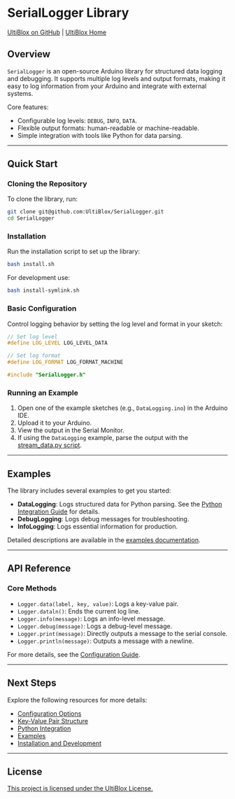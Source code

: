# SerialLogger Library

[UltiBlox on GitHub](https://github.com/UltiBlox/SerialLogger) | [UltiBlox Home](https://ultiblox.org)

## Overview

`SerialLogger` is an open-source Arduino library for structured data logging and debugging. It supports multiple log levels and output formats, making it easy to log information from your Arduino and integrate with external systems.

Core features:
- Configurable log levels: `DEBUG`, `INFO`, `DATA`.
- Flexible output formats: human-readable or machine-readable.
- Simple integration with tools like Python for data parsing.

---

## Quick Start

### Cloning the Repository
To clone the library, run:
```bash
git clone git@github.com:UltiBlox/SerialLogger.git
cd SerialLogger
```

### Installation
Run the installation script to set up the library:
```bash
bash install.sh
```

For development use:
```bash
bash install-symlink.sh
```

### Basic Configuration
Control logging behavior by setting the log level and format in your sketch:
```cpp
// Set log level
#define LOG_LEVEL LOG_LEVEL_DATA

// Set log format
#define LOG_FORMAT LOG_FORMAT_MACHINE

#include "SerialLogger.h"
```

### Running an Example
1. Open one of the example sketches (e.g., `DataLogging.ino`) in the Arduino IDE.
2. Upload it to your Arduino.
3. View the output in the Serial Monitor.
4. If using the `DataLogging` example, parse the output with the [stream_data.py script](docs/python-integration.md).

---

## Examples

The library includes several examples to get you started:
- **DataLogging**: Logs structured data for Python parsing. See the [Python Integration Guide](docs/python-integration.md) for details.
- **DebugLogging**: Logs debug messages for troubleshooting.
- **InfoLogging**: Logs essential information for production.

Detailed descriptions are available in the [examples documentation](docs/examples.md).

---

## API Reference

### Core Methods
- `Logger.data(label, key, value)`: Logs a key-value pair.
- `Logger.dataln()`: Ends the current log line.
- `Logger.info(message)`: Logs an info-level message.
- `Logger.debug(message)`: Logs a debug-level message.
- `Logger.print(message)`: Directly outputs a message to the serial console.
- `Logger.println(message)`: Outputs a message with a newline.

For more details, see the [Configuration Guide](docs/configuration.md).

---

## Next Steps

Explore the following resources for more details:
- [Configuration Options](docs/configuration.md)
- [Key-Value Pair Structure](docs/key-value-pairs.md)
- [Python Integration](docs/python-integration.md)
- [Examples](docs/examples.md)
- [Installation and Development](docs/installation.md)

---

## License

[This project is licensed under the UltiBlox License.](https://ultiblox.org/license)
